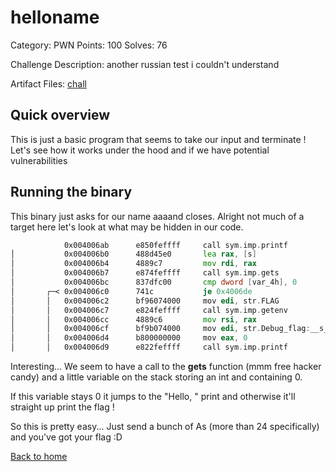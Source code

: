 # helloname 

Category: PWN
Points: 100
Solves: 76

Challenge Description:
another russian test i couldn't understand

Artifact Files:
[chall](./chall)

## Quick overview

This is just a basic program that seems to take our input and terminate ! Let's see 
how it works under the hood and if we have potential vulnerabilities

## Running the binary

This binary just asks for our name aaaand closes. Alright not much of a target here
let's look at what may be hidden in our code.

```asm
            0x004006ab      e850feffff     call sym.imp.printf         ; int printf(const char *format)
│           0x004006b0      488d45e0       lea rax, [s]
│           0x004006b4      4889c7         mov rdi, rax                ; char *s
│           0x004006b7      e874feffff     call sym.imp.gets           ; char *gets(char *s)
│           0x004006bc      837dfc00       cmp dword [var_4h], 0
│       ┌─< 0x004006c0      741c           je 0x4006de
│       │   0x004006c2      bf96074000     mov edi, str.FLAG           ; 0x400796 ; "FLAG" ; const char *name
│       │   0x004006c7      e824feffff     call sym.imp.getenv         ; char *getenv(const char *name)
│       │   0x004006cc      4889c6         mov rsi, rax
│       │   0x004006cf      bf9b074000     mov edi, str.Debug_flag:__s_n ; 0x40079b ; "Debug flag: %s\n" ; const char *format
│       │   0x004006d4      b800000000     mov eax, 0
│       │   0x004006d9      e822feffff     call sym.imp.printf         ; int printf(const char *format)
```

Interesting... We seem to have a call to the **gets** function (mmm free hacker candy)
and a little variable on the stack storing an int and containing 0.

If this variable stays 0 it jumps to the "Hello, <name>" print and otherwise it'll straight up
print the flag !

So this is pretty easy... Just send a bunch of As (more than 24 specifically) and you've got
your flag :D

[Back to home](../../README.md)
